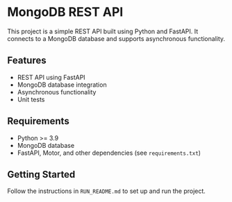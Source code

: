 # MongoDB REST API

This project is a simple REST API built using Python and FastAPI. It connects to a MongoDB database and supports asynchronous functionality.

## Features
- REST API using FastAPI
- MongoDB database integration
- Asynchronous functionality
- Unit tests

## Requirements
- Python >= 3.9
- MongoDB database
- FastAPI, Motor, and other dependencies (see `requirements.txt`)

## Getting Started
Follow the instructions in `RUN_README.md` to set up and run the project.